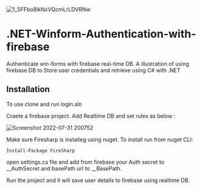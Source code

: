 
![1_SFFbo8lkNxVQcmLrLDVRNw](https://user-images.githubusercontent.com/41972019/182037737-16e802c2-ef93-4c8f-b2ee-76fb2f77100c.png)

# .NET-Winform-Authentication-with-firebase
Authenticate win-forms with firebase real-time DB. A illustration of using firebase DB to Store user credentials and retrieve using C# with .NET


## Installation

To use clone and run login.sln


Craete a firebase project. Add Realtime DB and set rules as below :

![Screenshot 2022-07-31 200752](https://user-images.githubusercontent.com/41972019/182037667-75c713bb-5007-429b-9733-0297503b526a.png)

Make sure Firesharp is installeg using nuget.
To install run from nuget CLI:


```
Install-Package FireSharp
```
 
open settings.cs file and add from firebase your Auth secret to __AuthSecret and basePath url to __BasePath.


Run the project and it will save user details to firebase using realtime DB.

